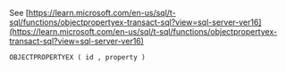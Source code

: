 See [https://learn.microsoft.com/en-us/sql/t-sql/functions/objectpropertyex-transact-sql?view=sql-server-ver16](https://learn.microsoft.com/en-us/sql/t-sql/functions/objectpropertyex-transact-sql?view=sql-server-ver16)
```
OBJECTPROPERTYEX ( id , property )
```
